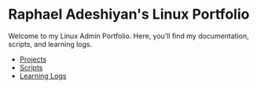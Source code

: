 # Raphael Adeshiyan's Linux Portfolio  
Welcome to my Linux Admin Portfolio. Here, you’ll find my documentation, scripts, and learning logs.  
- [Projects](./projects/)  
- [Scripts](./scripts/)  
- [Learning Logs](./learning-logs/)  
